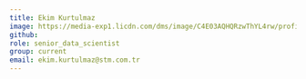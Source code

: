 ```yaml
---
title: Ekim Kurtulmaz
image: https://media-exp1.licdn.com/dms/image/C4E03AQHQRzwThYL4rw/profile-displayphoto-shrink_200_200/0/1543658482320?e=1648080000&v=beta&t=eDqlPgHcMWcckiBmUOCXwjrkOaqPyGF9s5Fx6pWAQS0
github: 
role: senior_data_scientist
group: current
email: ekim.kurtulmaz@stm.com.tr
---
```



